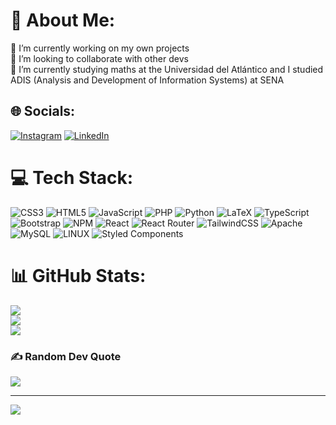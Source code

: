 # 💫 About Me:
🔭 I’m currently working on my own projects<br>👯 I’m looking to collaborate with other devs <br>🌱 I’m currently studying maths at the Universidad del Atlántico and I studied<br>ADIS (Analysis and Development of Information Systems) at SENA<br>


## 🌐 Socials:
[![Instagram](https://img.shields.io/badge/Instagram-%23E4405F.svg?logo=Instagram&logoColor=white)](https://instagram.com/sapl_204) [![LinkedIn](https://img.shields.io/badge/LinkedIn-%230077B5.svg?logo=linkedin&logoColor=white)](https://linkedin.com/in/sebastián-alejandro-peña-llinás-121871282) 

# 💻 Tech Stack:
![CSS3](https://img.shields.io/badge/css3-%231572B6.svg?style=for-the-badge&logo=css3&logoColor=white) ![HTML5](https://img.shields.io/badge/html5-%23E34F26.svg?style=for-the-badge&logo=html5&logoColor=white) ![JavaScript](https://img.shields.io/badge/javascript-%23323330.svg?style=for-the-badge&logo=javascript&logoColor=%23F7DF1E) ![PHP](https://img.shields.io/badge/php-%23777BB4.svg?style=for-the-badge&logo=php&logoColor=white) ![Python](https://img.shields.io/badge/python-3670A0?style=for-the-badge&logo=python&logoColor=ffdd54) ![LaTeX](https://img.shields.io/badge/latex-%23008080.svg?style=for-the-badge&logo=latex&logoColor=white) ![TypeScript](https://img.shields.io/badge/typescript-%23007ACC.svg?style=for-the-badge&logo=typescript&logoColor=white) ![Bootstrap](https://img.shields.io/badge/bootstrap-%23563D7C.svg?style=for-the-badge&logo=bootstrap&logoColor=white) ![NPM](https://img.shields.io/badge/NPM-%23000000.svg?style=for-the-badge&logo=npm&logoColor=white) ![React](https://img.shields.io/badge/react-%2320232a.svg?style=for-the-badge&logo=react&logoColor=%2361DAFB) ![React Router](https://img.shields.io/badge/React_Router-CA4245?style=for-the-badge&logo=react-router&logoColor=white) ![TailwindCSS](https://img.shields.io/badge/tailwindcss-%2338B2AC.svg?style=for-the-badge&logo=tailwind-css&logoColor=white) ![Apache](https://img.shields.io/badge/apache-%23D42029.svg?style=for-the-badge&logo=apache&logoColor=white) ![MySQL](https://img.shields.io/badge/mysql-%2300f.svg?style=for-the-badge&logo=mysql&logoColor=white) ![LINUX](https://img.shields.io/badge/Linux-FCC624?style=for-the-badge&logo=linux&logoColor=black) ![Styled Components](https://img.shields.io/badge/styled--components-DB7093?style=for-the-badge&logo=styled-components&logoColor=white) 

# 📊 GitHub Stats:
![](https://github-readme-stats.vercel.app/api?username=sapl204&theme=slateorange&hide_border=false&include_all_commits=false&count_private=false)<br/>
![](https://github-readme-streak-stats.herokuapp.com/?user=sapl204&theme=slateorange&hide_border=false)<br/>
![](https://github-readme-stats.vercel.app/api/top-langs/?username=sapl204&theme=slateorange&hide_border=false&include_all_commits=false&count_private=false&layout=compact)

### ✍️ Random Dev Quote
![](https://quotes-github-readme.vercel.app/api?type=horizontal&theme=gruvbox)

---
[![](https://visitcount.itsvg.in/api?id=sapl204&icon=8&color=2)](https://visitcount.itsvg.in)

<!-- Proudly created with GPRM ( https://gprm.itsvg.in ) -->
